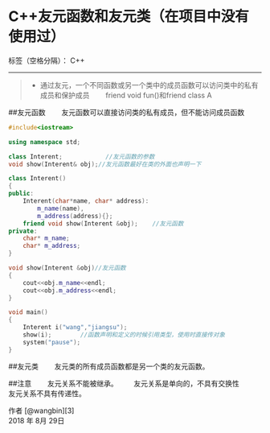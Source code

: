 ﻿# C++友元函数和友元类（在项目中没有使用过）

标签（空格分隔）： C++

---

> * 通过友元，一个不同函数或另一个类中的成员函数可以访问类中的私有成员和保护成员
&emsp;&emsp;friend void fun()和friend class A

##友元函数
&emsp;&emsp;友元函数可以直接访问类的私有成员，但不能访问成员函数
```cpp
#include<iostream>

using namespace std;

class Interent;            //友元函数的参数
void show(Interent& obj);//友元函数最好在类的外面也声明一下

class Interent()
{
public:
    Interent(char*name, char* address):
        m_name(name),
        m_address(address){};
    friend void show(Interent &obj);    //友元函数
private:
    char* m_name;
    char* m_address;    
}

void show(Interent &obj)//友元函数
{
    cout<<obj.m_name<<endl;
    cout<<obj.m_address<<endl;
}

void main()
{
    Interent i("wang","jiangsu");
    show(i);        //函数声明和定义的时候引用类型，使用时直接传对象
    system("pause");
}
```

##友元类
&emsp;&emsp;友元类的所有成员函数都是另一个类的友元函数。

##注意
&emsp;&emsp;友元关系不能被继承。 
&emsp;&emsp;友元关系是单向的，不具有交换性
&emsp;&emsp;友元关系不具有传递性。


作者 [@wangbin][3]     
2018 年 8月 29日 